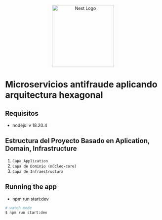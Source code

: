 <p align="center">
  <a href="http://nestjs.com/" target="blank"><img src="https://nestjs.com/img/logo-small.svg" width="200" alt="Nest Logo" /></a>
</p>


# Microservicios antifraude aplicando arquitectura hexagonal 
## Requisitos
- nodejs: v 18.20.4

## Estructura del Proyecto Basado en Aplication, Domain, Infrastructure
1) ``Capa Application``
2) ``Capa de Dominio (núcleo-core)``
3) ``Capa de Infraestructura``

## Running the app
- npm run start:dev

```bash
# watch mode
$ npm run start:dev
```
